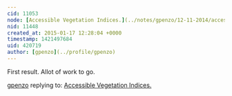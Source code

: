```yaml
---
cid: 11053
node: [Accessible Vegetation Indices.](../notes/gpenzo/12-11-2014/accessible-vegetation-indices)
nid: 11448
created_at: 2015-01-17 12:28:04 +0000
timestamp: 1421497684
uid: 420719
author: [gpenzo](../profile/gpenzo)
---
```


First result. Allot of work to go.

[gpenzo](../profile/gpenzo) replying to: [Accessible Vegetation Indices.](../notes/gpenzo/12-11-2014/accessible-vegetation-indices)

